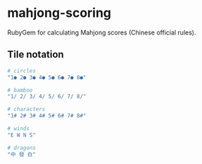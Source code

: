 mahjong-scoring
================

RubyGem for calculating Mahjong scores (Chinese official rules).

Tile notation
-------------

```ruby
# circles
"1● 2● 3● 4● 5● 6● 7● 8●"

# bamboo
"1/ 2/ 3/ 4/ 5/ 6/ 7/ 8/"

# characters
"1# 2# 3# 4# 5# 6# 7# 8#"

# winds
"E W N S"

# dragons
"中 發 白"
```
